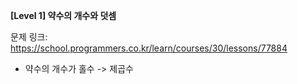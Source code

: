 **[Level 1] 약수의 개수와 덧셈**

문제 링크: https://school.programmers.co.kr/learn/courses/30/lessons/77884

* 약수의 개수가 홀수 -> 제곱수
